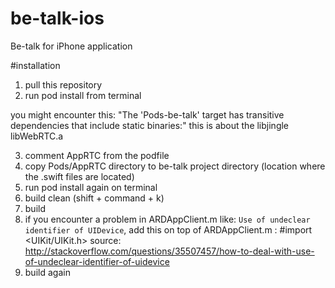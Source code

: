 # be-talk-ios
Be-talk for iPhone application

#installation

1. pull this repository
2. run pod install from terminal

you might encounter this: "The 'Pods-be-talk' target has transitive dependencies that include static binaries:"
this is about the libjingle libWebRTC.a

3. comment AppRTC from the podfile
4. copy Pods/AppRTC directory to be-talk project directory (location where the .swift files are located)
5. run pod install again on terminal
6. build clean (shift + command + k)
7. build
8. if you encounter a problem in ARDAppClient.m like: `Use of undeclear identifier of UIDevice`, add this on top of ARDAppClient.m : #import <UIKit/UIKit.h> source: http://stackoverflow.com/questions/35507457/how-to-deal-with-use-of-undeclear-identifier-of-uidevice
9. build again
